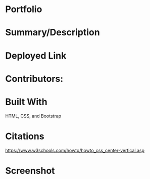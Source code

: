 # Portfolio

# Summary/Description

# Deployed Link

# Contributors:

# Built With

HTML, CSS, and Bootstrap

# Citations
https://www.w3schools.com/howto/howto_css_center-vertical.asp

# Screenshot

